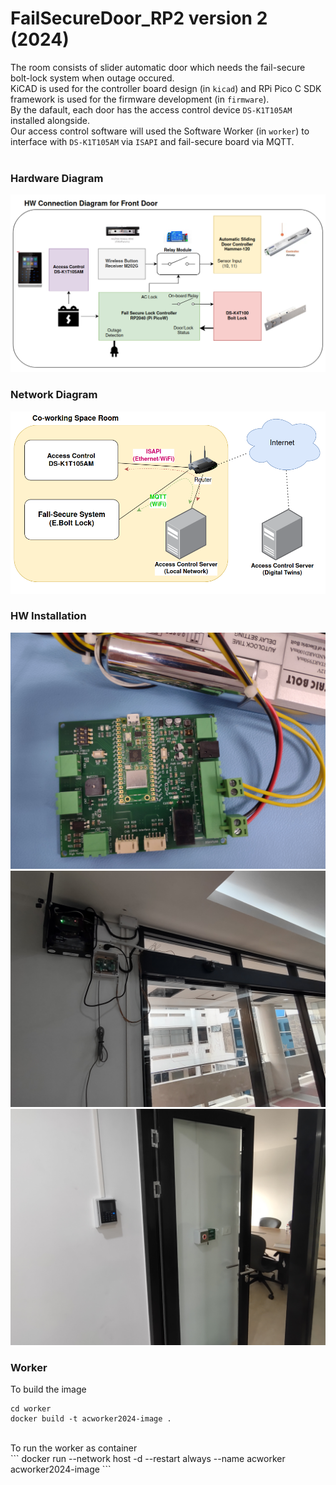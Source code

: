 # FailSecureDoor_RP2 version 2 (2024)
The room consists of slider automatic door which needs the fail-secure bolt-lock system when outage occured. <br>
KiCAD is used for the controller board design (in `kicad`) and RPi Pico C SDK framework is used for the firmware development (in `firmware`). <br>
By the dafault, each door has the access control device `DS-K1T105AM` installed alongside. <br>
Our access control software will used the Software Worker (in `worker`) to interface with `DS-K1T105AM` via `ISAPI` and fail-secure board via MQTT. <br>
<br>
### Hardware Diagram
![Alt text](etc/hw-diagram.png) <br>
### Network Diagram
![Alt text](etc/network-diagram.png) <br>

### HW Installation
![Alt text](etc/failsecure-rp2.jpg) <br>
![Alt text](etc/failsecure-rp2-installation.jpg) <br>
![Alt text](etc/AC-DS-K1T105AM.jpg) <br>

### Worker
To build the image <br>
```
cd worker
docker build -t acworker2024-image .
```
<br>
To run the worker as container <br>
```
docker run --network host -d --restart always --name acworker acworker2024-image
```

